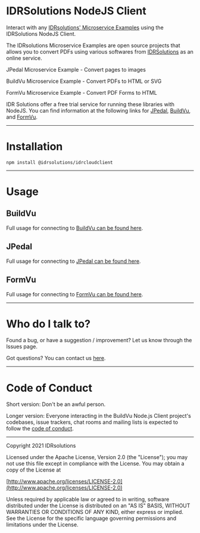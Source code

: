 # IDRSolutions NodeJS Client #

Interact with any [IDRsolutions' Microservice Examples](https://github.com/idrsolutions/) using the IDRSolutions NodeJS Client.

The IDRsolutions Microservice Examples are open source projects that allows you to
convert PDFs using various softwares from [IDRSolutions](https://www.idrsolutions.com/) as an online service.

JPedal Microservice Example - Convert pages to images

BuildVu Microservice Example - Convert PDFs to HTML or SVG

FormVu Microservice Example - Convert PDF Forms to HTML

IDR Solutions offer a free trial service for running these libraries with NodeJS. You can
find information at the following links for [JPedal](https://www.idrsolutions.com/jpedal/), [BuildVu](https://www.idrsolutions.com/buildvu/), and [FormVu](https://www.idrsolutions.com/formvu/).

-----

# Installation #

```
npm install @idrsolutions/idrcloudclient
```

-----

# Usage #

## BuildVu #

Full usage for connecting to [BuildVu can be found here](https://support.idrsolutions.com/buildvu/tutorials/cloud/).

## JPedal #

Full usage for connecting to [JPedal can be found here](https://support.idrsolutions.com/jpedal/tutorials/cloud/).

## FormVu #

Full usage for connecting to [FormVu can be found here](https://support.idrsolutions.com/formvu/tutorials/cloud/).

-----

# Who do I talk to? #

Found a bug, or have a suggestion / improvement? Let us know through the Issues page.

Got questions? You can contact us [here](https://idrsolutions.atlassian.net/servicedesk/customer/portal/8).

-----

# Code of Conduct #

Short version: Don't be an awful person.

Longer version: Everyone interacting in the BuildVu Node.js Client project's codebases, issue trackers, chat rooms and mailing lists is expected to follow the [code of conduct](CODE_OF_CONDUCT.md).

-----

Copyright 2021 IDRsolutions

Licensed under the Apache License, Version 2.0 (the "License");
you may not use this file except in compliance with the License.
You may obtain a copy of the License at

[http://www.apache.org/licenses/LICENSE-2.0](http://www.apache.org/licenses/LICENSE-2.0)

Unless required by applicable law or agreed to in writing, software
distributed under the License is distributed on an "AS IS" BASIS,
WITHOUT WARRANTIES OR CONDITIONS OF ANY KIND, either express or implied.
See the License for the specific language governing permissions and
limitations under the License.
